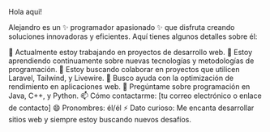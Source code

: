 Hola aqui!

Alejandro es un ✨ programador apasionado ✨ que disfruta creando soluciones innovadoras y eficientes. Aquí tienes algunos detalles sobre él:

🔭 Actualmente estoy trabajando en proyectos de desarrollo web.
🌱 Estoy aprendiendo continuamente sobre nuevas tecnologías y metodologías de programación.
👯 Estoy buscando colaborar en proyectos que utilicen Laravel, Tailwind, y Livewire.
🤔 Busco ayuda con la optimización de rendimiento en aplicaciones web.
💬 Pregúntame sobre programación en Java, C++, y Python.
📫 Cómo contactarme: [tu correo electrónico o enlace de contacto]
😄 Pronombres: él/él
⚡ Dato curioso: Me encanta desarrollar sitios web y siempre estoy buscando nuevos desafíos.
